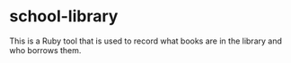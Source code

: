 # school-library
This is a Ruby tool that is used to record what books are in the library and who borrows them.
